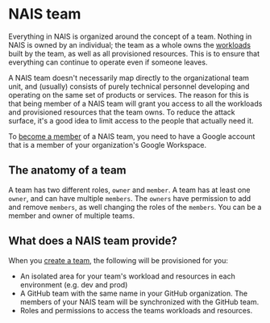 # NAIS team

Everything in NAIS is organized around the concept of a team.
Nothing in NAIS is owned by an individual; the team as a whole owns the [workloads](./workloads.md) built by the team, as well as all provisioned resources. This is to ensure that everything can continue to operate even if someone leaves.

A NAIS team doesn't necessarily map directly to the organizational team unit, and (usually) consists of purely technical personnel developing and operating on the same set of products or services. The reason for this is that being member of a NAIS team will grant you access to all the workloads and provisioned resources that the team owns. To reduce the attack surface, it's a good idea to limit access to the people that actually need it.

To [become a member](../how-to-guides/team.md) of a NAIS team, you need to have a Google account that is a member of your organization's Google Workspace.

## The anatomy of a team

A team has two different roles, `owner` and `member`.
A team has at least one `owner`, and can have multiple `members`. The `owners` have permission to add and remove `members`, as well changing the roles of the `members`.
You can be a member and owner of multiple teams.

## What does a NAIS team provide?

When you [create a team](../how-to/create-team.md), the following will be provisioned for you:

- An isolated area for your team's workload and resources in each environment (e.g. dev and prod)
- A GitHub team with the same name in your GitHub organization. The members of your NAIS team will be synchronized with the GitHub team.
- Roles and permissions to access the teams workloads and resources.
